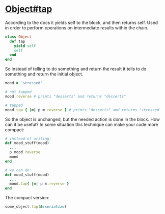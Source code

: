 # [Object#tap](http://ruby-doc.org/core-2.4.0/Object.html#method-i-tap)
According to the docs it yields self to the block, and then returns self.
Used in order to perform operations on intermediate results within the chain.
```ruby
class Object
  def tap
    yield self
    self
  end
end
```

So instead of telling to do something and return the result it tells to do something and return the initial object.

```ruby
mood = 'stressed'

# not tapped
mood.reverse # prints "desserts" and returns "desserts"

# tapped
mood.tap { |m| p m.reverse } # prints "desserts" and returns "stressed"
```

So the object is unchanged, but the needed action is done in the block.
How can it be useful? 
In some situation this technique can make your code more compact:
```ruby
# instead of writing:
def mood_stuff(mood)
  ...
  p mood.reverse
  mood
end

# we can do:
def mood_stuff(mood)
  ...
  mood.tap{ |m| p m.reverse }
end
```

The compact version:
```ruby
some_object.tap(&:serialize)
```


